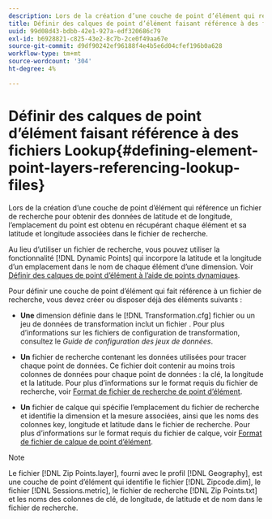 ```yaml
---
description: Lors de la création d’une couche de point d’élément qui référence un fichier de recherche pour obtenir des données de latitude et de longitude, l’emplacement du point est obtenu en récupérant chaque élément et sa latitude et longitude associées dans le fichier de recherche.
title: Définir des calques de point d’élément faisant référence à des fichiers Lookup
uuid: 99d08d43-bdbb-42e1-927a-edf320686c79
exl-id: b6928821-c825-43e2-8c7b-2ce0f49aa67e
source-git-commit: d9df90242ef96188f4e4b5e6d04cfef196b0a628
workflow-type: tm+mt
source-wordcount: '304'
ht-degree: 4%

---
```


# Définir des calques de point d’élément faisant référence à des fichiers Lookup{#defining-element-point-layers-referencing-lookup-files}

Lors de la création d’une couche de point d’élément qui référence un fichier de recherche pour obtenir des données de latitude et de longitude, l’emplacement du point est obtenu en récupérant chaque élément et sa latitude et longitude associées dans le fichier de recherche.

Au lieu d’utiliser un fichier de recherche, vous pouvez utiliser la fonctionnalité [!DNL Dynamic Points] qui incorpore la latitude et la longitude d’un emplacement dans le nom de chaque élément d’une dimension. Voir [Définir des calques de point d’élément à l’aide de points dynamiques](../../../../../home/c-geo-oview/c-wk-img-lyrs/c-elmt-pt-lyrs/c-elmt-pt-lyrs-ref-lkp-files/c-elmt-pt-lyr-file-frmt/c-dyn-pts.md#concept-77ae65bedc3f465489bc135ae7e3c2f3).

Pour définir une couche de point d’élément qui fait référence à un fichier de recherche, vous devez créer ou disposer déjà des éléments suivants :

* **Une** dimension définie dans le  [!DNL Transformation.cfg] fichier ou un jeu de données de transformation inclut un fichier . Pour plus d’informations sur les fichiers de configuration de transformation, consultez le *Guide de configuration des jeux de données*.

* **Un** fichier de recherche contenant les données utilisées pour tracer chaque point de données. Ce fichier doit contenir au moins trois colonnes de données pour chaque point de données : la clé, la longitude et la latitude. Pour plus d’informations sur le format requis du fichier de recherche, voir [Format de fichier de recherche de point d’élément](../../../../../home/c-geo-oview/c-wk-img-lyrs/c-elmt-pt-lyrs/c-elmt-pt-lyrs-ref-lkp-files/c-elmt-pt-lkp-file-frmt.md#concept-c059121019ea4dbcb1c17129567f4121).

* **Un** fichier de calque qui spécifie l’emplacement du fichier de recherche et identifie la dimension et la mesure associées, ainsi que les noms des colonnes key, longitude et latitude dans le fichier de recherche. Pour plus d’informations sur le format requis du fichier de calque, voir [Format de fichier de calque de point d’élément](../../../../../home/c-geo-oview/c-wk-img-lyrs/c-elmt-pt-lyrs/c-elmt-pt-lyrs-ref-lkp-files/c-elmt-pt-lyr-file-frmt/c-elmt-pt-lyr-file-frmt.md#concept-678a95cb69644105a7af1b86ad5a5981).

>[!NOTE]
>
>Le fichier [!DNL Zip Points.layer], fourni avec le profil [!DNL Geography], est une couche de point d’élément qui identifie le fichier [!DNL Zipcode.dim], le fichier [!DNL Sessions.metric], le fichier de recherche [!DNL Zip Points.txt] et les noms des colonnes de clé, de longitude, de latitude et de nom dans le fichier de recherche.
